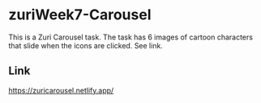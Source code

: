  # zuriWeek7-Carousel
 This is a Zuri Carousel task.
 The task has 6 images of cartoon characters that slide when the icons are clicked.
 See link.
 
 ## Link
 https://zuricarousel.netlify.app/

